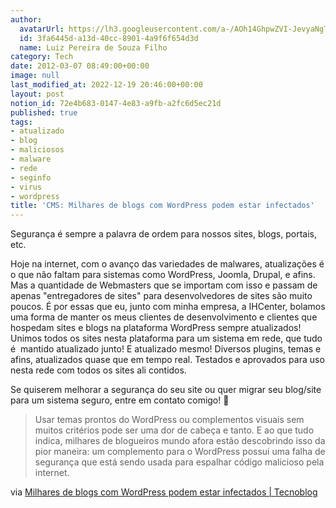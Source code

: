 ```yaml
---
author:
  avatarUrl: https://lh3.googleusercontent.com/a-/AOh14GhpwZVI-JevyaNgTdlrOT6YN20cI6V9Kxtq38Ij8AQ=s100
  id: 3fa6445d-a13d-40cc-8901-4a9f6f654d3d
  name: Luiz Pereira de Souza Filho
category: Tech
date: 2012-03-07 08:49:00+00:00
image: null
last_modified_at: 2022-12-19 20:46:00+00:00
layout: post
notion_id: 72e4b683-0147-4e83-a9fb-a2fc6d5ec21d
published: true
tags:
- atualizado
- blog
- maliciosos
- malware
- rede
- seginfo
- virus
- wordpress
title: 'CMS: Milhares de blogs com WordPress podem estar infectados'
---
```


Segurança é sempre a palavra de ordem para nossos sites, blogs, portais, etc.

Hoje na internet, com o avanço das variedades de malwares, atualizações é o que não faltam para sistemas como WordPress, Joomla, Drupal, e afins. Mas a quantidade de Webmasters que se importam com isso e passam de apenas "entregadores de sites" para desenvolvedores de sites são muito poucos. É por essas que eu, junto com minha empresa, a IHCenter, bolamos uma forma de manter os meus clientes de desenvolvimento e clientes que hospedam sites e blogs na plataforma WordPress sempre atualizados! Unimos todos os sites nesta plataforma para um sistema em rede, que tudo é  mantido atualizado junto! E atualizado mesmo! Diversos plugins, temas e afins, atualizados quase que em tempo real. Testados e aprovados para uso nesta rede com todos os sites ali contidos.

Se quiserem melhorar a segurança do seu site ou quer migrar seu blog/site para um sistema seguro, entre em contato comigo! 🙂

> Usar temas prontos do WordPress ou complementos visuais sem muitos critérios pode ser uma dor de cabeça e tanto. E ao que tudo indica, milhares de blogueiros mundo afora estão descobrindo isso da pior maneira: um complemento para o WordPress possui uma falha de segurança que está sendo usada para espalhar código malicioso pela internet.

via [Milhares de blogs com WordPress podem estar infectados | Tecnoblog](http://tecnoblog.net/81405/wordpress-blog-infectado-timthumb/)
